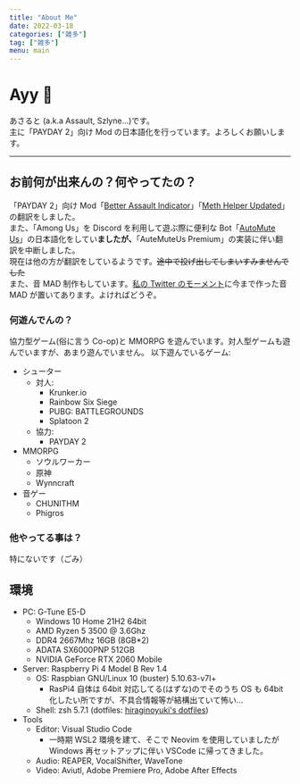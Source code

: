 ```yaml
---
title: "About Me"
date: 2022-03-18
categories: ["雑多"]
tag: ["雑多"]
menu: main
---
```


# Ayy 🥴

あさると (a.k.a Assault, Szlyne...)です。  
主に「PAYDAY 2」向け Mod の日本語化を行っています。よろしくお願いします。

---

## お前何が出来んの？何やってたの？

「PAYDAY 2」向け Mod「[Better Assault Indicator](https://modworkshop.net/mod/22712)」「[Meth Helper Updated](https://modworkshop.net/mod/25950)」の翻訳をしました。  
また、「Among Us」を Discord を利用して遊ぶ際に便利な Bot「[AutoMute Us](https://github.com/automuteus/automuteus)」の日本語化をしてい**ましたが、**「AuteMuteUs Premium」の実装に伴い翻訳を中断しました。  
現在は他の方が翻訳をしているようです。~~途中で投げ出してしまいすみませんでした~~  
また、音 MAD 制作もしています。[私の Twitter のモーメント](https://twitter.com/i/events/1473523822888243202)に今まで作った音 MAD が置いてあります。よければどうぞ。

### 何遊んでんの？

協力型ゲーム(俗に言う Co-op)と MMORPG を遊んでいます。対人型ゲームも遊んでいますが、あまり遊んでいません。
以下遊んでいるゲーム:

- シューター
  - 対人:
    - Krunker.io
    - Rainbow Six Siege
    - PUBG: BATTLEGROUNDS
    - Splatoon 2
  - 協力:
    - PAYDAY 2
- MMORPG
  - ソウルワーカー
  - 原神
  - Wynncraft
- 音ゲー
  - CHUNITHM
  - Phigros

### 他やってる事は？

特にないです（ごみ）

## 環境

- PC: G-Tune E5-D
  - Windows 10 Home 21H2 64bit
  - AMD Ryzen 5 3500 @ 3.6Ghz
  - DDR4 2667Mhz 16GB (8GB\*2)
  - ADATA SX6000PNP 512GB
  - NVIDIA GeForce RTX 2060 Mobile
- Server: Raspberry Pi 4 Model B Rev 1.4
  - OS: Raspbian GNU/Linux 10 (buster) 5.10.63-v7l+
    - RasPi4 自体は 64bit 対応してる(はずな)のでそのうち OS も 64bit 化したい所ですが、不具合情報等が結構出ていて怖い...
  - Shell: zsh 5.7.1 (dotfiles: [hiraginoyuki's dotfiles](https://github.com/hiraginoyuki/dotfiles))
- Tools
  - Editor: Visual Studio Code
    - 一時期 WSL2 環境を建て、そこで Neovim を使用していましたが Windows 再セットアップに伴い VSCode に帰ってきました。
  - Audio: REAPER, VocalShifter, WaveTone
  - Video: Aviutl, Adobe Premiere Pro, Adobe After Effects
